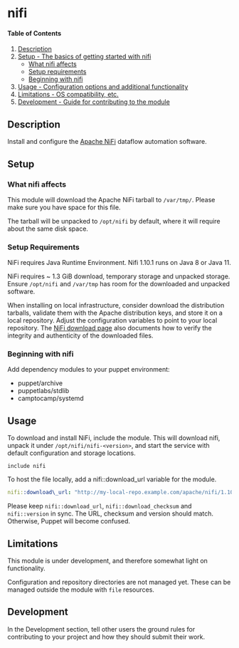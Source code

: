 # nifi

#### Table of Contents

1. [Description](#description)
2. [Setup - The basics of getting started with nifi](#setup)
    * [What nifi affects](#what-nifi-affects)
    * [Setup requirements](#setup-requirements)
    * [Beginning with nifi](#beginning-with-nifi)
3. [Usage - Configuration options and additional functionality](#usage)
4. [Limitations - OS compatibility, etc.](#limitations)
5. [Development - Guide for contributing to the module](#development)

## Description

Install and configure the [Apache NiFi](https://nifi.apache.org/)
dataflow automation software.

## Setup

### What nifi affects

This module will download the Apache NiFi tarball to `/var/tmp/`.
Please make sure you have space for this file.

The tarball will be unpacked to `/opt/nifi` by default, where it will
require about the same disk space.

### Setup Requirements

NiFi requires Java Runtime Environment. Nifi 1.10.1 runs on Java 8 or
Java 11.

NiFi requires ~ 1.3 GiB download, temporary storage and unpacked
storage. Ensure `/opt/nifi` and `/var/tmp` has room for the downloaded
and unpacked software.

When installing on local infrastructure, consider download the
distribution tarballs, validate them with the Apache distribution
keys, and store it on a local repository. Adjust the configuration
variables to point to your local repository. The [NiFi download
page](https://nifi.apache.org/download.html) also documents how to
verify the integrity and authenticity of the downloaded files.

### Beginning with nifi

Add dependency modules to your puppet environment:

* puppet/archive
* puppetlabs/stdlib
* camptocamp/systemd

## Usage

To download and install NiFi, include the module. This will download
nifi, unpack it under `/opt/nifi/nifi-<version>`, and start the
service with default configuration and storage locations.

```puppet
include nifi
```

To host the file locally, add a nifi::download_url variable for the
module.

```yaml
nifi::download\_url: "http://my-local-repo.example.com/apache/nifi/1.10.0/nifi-1.10.0-bin.tar.gz"
```

Please keep `nifi::download_url`, `nifi::download_checksum` and
`nifi::version` in sync. The URL, checksum and version should match.
Otherwise, Puppet will become confused.

## Limitations

This module is under development, and therefore somewhat light on
functionality.

Configuration and repository directories are not managed yet. These
can be managed outside the module with `file` resources.

## Development

In the Development section, tell other users the ground rules for
contributing to your project and how they should submit their work.
